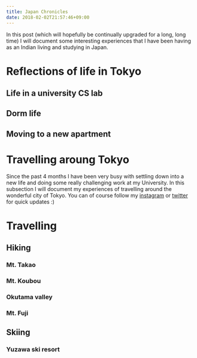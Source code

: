 ```yaml
---
title: Japan Chronicles
date: 2018-02-02T21:57:46+09:00
---
```


In this post (which will hopefully be continually upgraded for a long, long time) I will document some interesting experiences that I have been having as an Indian living and studying in Japan.

# Reflections of life in Tokyo

## Life in a university CS lab

## Dorm life

## Moving to a new apartment

# Travelling aroung Tokyo

Since the past 4 months I have been very busy with settling down into a new life and doing some 
really challenging work at my University. In this subsection I will document my experiences of 
travelling around the wonderful city of Tokyo. You can of course follow my [instagram]() or 
[twitter]() for quick updates :)

# Travelling

## Hiking

### Mt. Takao

### Mt. Koubou

### Okutama valley

### Mt. Fuji

## Skiing

### Yuzawa ski resort
